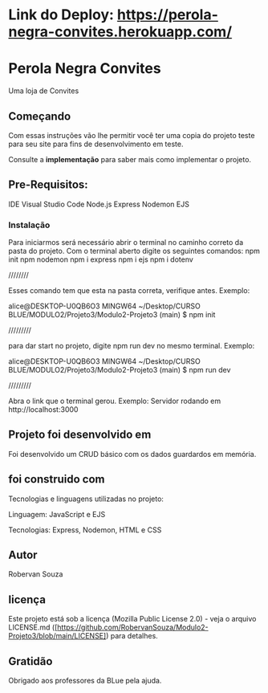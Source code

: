 


# Link do Deploy: https://perola-negra-convites.herokuapp.com/


# Perola Negra Convites
Uma loja de Convites

## Começando

Com essas instruções vão lhe permitir você ter uma copia do projeto teste para seu site para fins de desenvolvimento em teste.

Consulte a **implementação** para saber mais como implementar o projeto.

## Pre-Requisitos:
IDE Visual Studio Code
Node.js
Express
Nodemon
EJS

### Instalação 

Para iniciarmos será necessário abrir o terminal no caminho correto da pasta do projeto.
Com o terminal aberto digite os seguintes  comandos:
npm init
npm nodemon
npm i express
npm i ejs
npm i dotenv

////////

Esses comando tem que esta na pasta correta, verifique antes. Exemplo:

alice@DESKTOP-U0QB6O3 MINGW64 ~/Desktop/CURSO BLUE/MODULO2/Projeto3/Modulo2-Projeto3 (main)
$ npm init

/////////

para dar start no projeto, digite npm run dev no mesmo terminal. Exemplo:

alice@DESKTOP-U0QB6O3 MINGW64 ~/Desktop/CURSO BLUE/MODULO2/Projeto3/Modulo2-Projeto3 (main)
$ npm run dev

/////////

Abra o link que o terminal gerou.
Exemplo: Servidor rodando em http://localhost:3000


## Projeto foi desenvolvido em 

Foi desenvolvido um CRUD básico com os dados guardardos em memória.

## foi construido com 

Tecnologias e linguagens utilizadas no projeto:

Linguagem: JavaScript e EJS

Tecnologias: Express, Nodemon, HTML e CSS

## Autor
 Robervan Souza

## licença 

Este projeto está sob a licença (Mozilla Public License 2.0) - veja o arquivo LICENSE.md ([https://github.com/RobervanSouza/Modulo2-Projeto3/blob/main/LICENSE]) para detalhes.

## Gratidão

Obrigado aos professores da BLue pela ajuda.



